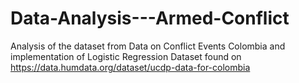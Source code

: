 # Data-Analysis---Armed-Conflict
Analysis of the dataset from Data on Conflict Events Colombia and implementation of Logistic Regression
Dataset found on https://data.humdata.org/dataset/ucdp-data-for-colombia
